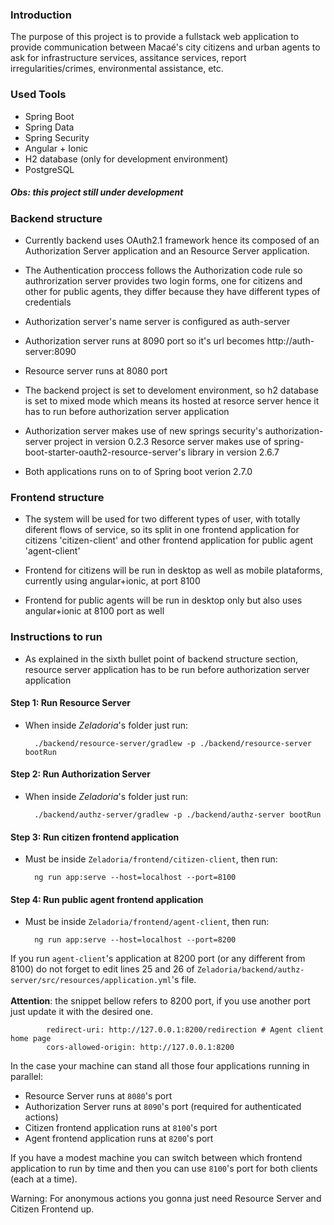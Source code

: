 ### Introduction

<span>
The purpose of this project is to provide a fullstack web application 
to provide communication between Macaé's city citizens and urban agents
to ask for infrastructure services, assitance services, report irregularities/crimes,
environmental assistance, etc.
</span>

### Used Tools
<ul>
  <li>Spring Boot</li>
  <li>Spring Data</li>
  <li>Spring Security</li>
  <li>Angular + Ionic</li>
  <li>H2 database (only for development environment)</li>
  <li>PostgreSQL</li>
</ul>

<h5>Obs: this project still under development</h5>

### Backend structure
<span>
  
-  Currently backend uses OAuth2.1 framework hence its composed of an Authorization Server application
  and an Resource Server application. 
  
-  The Authentication proccess follows the Authorization code rule so authrorization server provides two
  login forms, one for citizens and other for public agents, they differ because they have different types
  of credentials
  
-  Authorization server's name server is configured as auth-server
  
-  Authorization server runs at 8090 port so it's url becomes http://auth-server:8090
  
-  Resource server runs at 8080 port
 
- The backend project is set to develoment environment, so h2 database is set to mixed mode
  which means its hosted at resorce server hence it has to run before authorization server application
 
-  Authorization server makes use of new springs security's authorization-server project in version 0.2.3
  Resorce server makes use of spring-boot-starter-oauth2-resource-server's library in version 2.6.7
  
-  Both applications runs on to of Spring boot verion 2.7.0
</span>

### Frontend structure
<span>
  
-  The system will be used for two different types of user, with totally diferent flows of service, so its split in
  one frontend application for citizens 'citizen-client' and other frontend application for public agent 'agent-client'
  
- Frontend for citizens will be run in desktop as well as mobile plataforms, currently using angular+ionic, at port 8100 
  
- Frontend for public agents will be run in desktop only but also uses angular+ionic at 8100 port as well
  
</span>

### Instructions to run

-  As explained in the sixth bullet point of backend structure section, resource server application has to be run before
 authorization server application
 
#### Step 1: Run Resource Server

- When inside <i>Zeladoria</i>'s folder just run:

        ./backend/resource-server/gradlew -p ./backend/resource-server bootRun
        
#### Step 2: Run Authorization Server

- When inside <i>Zeladoria</i>'s folder just run:

        ./backend/authz-server/gradlew -p ./backend/authz-server bootRun
        
#### Step 3: Run citizen frontend application
- Must be inside <code>Zeladoria/frontend/citizen-client</code>, then run:

        ng run app:serve --host=localhost --port=8100
        
#### Step 4: Run public agent frontend application
- Must be inside <code>Zeladoria/frontend/agent-client</code>, then run:

        ng run app:serve --host=localhost --port=8200

If you run <code>agent-client</code>'s application at 8200 port (or any different from 8100) do not forget to edit lines 25 and 26 of 
<code>Zeladoria/backend/authz-server/src/resources/application.yml</code>'s file.<br><br>
<b>Attention</b>: the snippet bellow refers to 8200 port, if you use another port just update it with the desired one.

            redirect-uri: http://127.0.0.1:8200/redirection # Agent client home page
            cors-allowed-origin: http://127.0.0.1:8200

In the case your machine can stand all those four applications running in parallel:
- Resource Server runs at <code>8080</code>'s port
- Authorization Server runs at <code>8090</code>'s port (required for authenticated actions)
- Citizen frontend application runs at <code>8100</code>'s port
- Agent frontend application runs at <code>8200</code>'s port

If you have a modest machine you can switch between which frontend application to run by time and then you can use <code>8100</code>'s port for both clients (each at a time).

Warning: For anonymous actions you gonna just need Resource Server and Citizen Frontend up.
 
